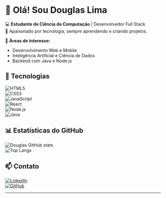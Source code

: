 # 👋 Olá! Sou Douglas Lima

💻 **Estudante de Ciência da Computação** | Desenvolvedor Full Stack  
🚀 Apaixonado por tecnologia, sempre aprendendo e criando projetos.  

📌 **Áreas de interesse:**  
- Desenvolvimento Web e Mobile  
- Inteligência Artificial e Ciência de Dados  
- Backend com Java e Node.js  

## 🚀 Tecnologias  
![HTML5](https://img.shields.io/badge/HTML5-E34F26?style=for-the-badge&logo=html5&logoColor=white)  
![CSS3](https://img.shields.io/badge/CSS3-1572B6?style=for-the-badge&logo=css3&logoColor=white)  
![JavaScript](https://img.shields.io/badge/JavaScript-F7DF1E?style=for-the-badge&logo=javascript&logoColor=black)  
![React](https://img.shields.io/badge/React-61DAFB?style=for-the-badge&logo=react&logoColor=black)  
![Node.js](https://img.shields.io/badge/Node.js-339933?style=for-the-badge&logo=node.js&logoColor=white)  
![Java](https://img.shields.io/badge/Java-ED8B00?style=for-the-badge&logo=java&logoColor=white)  

## 📊 Estatísticas do GitHub  
![Douglas GitHub stats](https://github-readme-stats.vercel.app/api?username=seu-usuario&show_icons=true&theme=radical)  
![Top Langs](https://github-readme-stats.vercel.app/api/top-langs/?username=seu-usuario&layout=compact&theme=radical)  

## 📫 Contato  
[![LinkedIn](https://img.shields.io/badge/LinkedIn-0077B5?style=for-the-badge&logo=linkedin&logoColor=white)](https://www.linkedin.com/in/douglas-lima-aa67b0243/)  
[![GitHub](https://img.shields.io/badge/GitHub-181717?style=for-the-badge&logo=github&logoColor=white)](https://github.com/devdouglasglima)  

---
